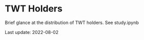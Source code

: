 # TWT Holders
Brief glance at the distribution of TWT holders. See study.ipynb

Last update: 2022-08-02
